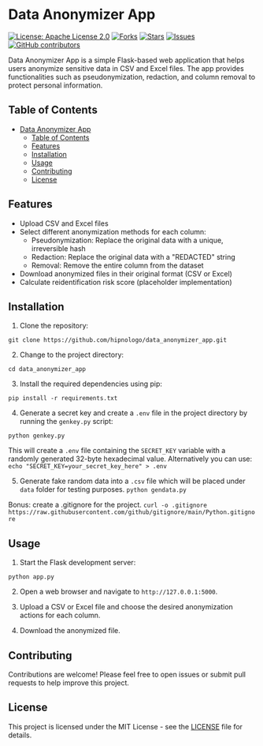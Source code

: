 # Data Anonymizer App

[![License: Apache License 2.0](https://img.shields.io/badge/License-Apache%202.0-blue.svg)](https://opensource.org/licenses/Apache-2.0)
[![Forks](https://img.shields.io/github/forks/hipnologo/data_anonymizer_app)](https://github.com/hipnologo/data_anonymizer_app/network/members)
[![Stars](https://img.shields.io/github/stars/hipnologo/data_anonymizer_app)](https://github.com/hipnologo/data_anonymizer_app/stargazers)
[![Issues](https://img.shields.io/github/issues/hipnologo/data_anonymizer_app)](https://github.com/hipnologo/data_anonymizer_app/issues)
[![GitHub contributors](https://img.shields.io/github/contributors/hipnologo/data_anonymizer_app)](https://github.com/hipnologo/data_anonymizer_app/graphs/contributors)

Data Anonymizer App is a simple Flask-based web application that helps users anonymize sensitive data in CSV and Excel files. The app provides functionalities such as pseudonymization, redaction, and column removal to protect personal information.

## Table of Contents

- [Data Anonymizer App](#data-anonymizer-app)
  - [Table of Contents](#table-of-contents)
  - [Features](#features)
  - [Installation](#installation)
  - [Usage](#usage)
  - [Contributing](#contributing)
  - [License](#license)

## Features

- Upload CSV and Excel files
- Select different anonymization methods for each column:
  - Pseudonymization: Replace the original data with a unique, irreversible hash
  - Redaction: Replace the original data with a "REDACTED" string
  - Removal: Remove the entire column from the dataset
- Download anonymized files in their original format (CSV or Excel)
- Calculate reidentification risk score (placeholder implementation)

## Installation

1. Clone the repository:

``git clone https://github.com/hipnologo/data_anonymizer_app.git``


2. Change to the project directory:

``cd data_anonymizer_app``


3. Install the required dependencies using pip:

``pip install -r requirements.txt``


4. Generate a secret key and create a `.env` file in the project directory by running the `genkey.py` script:

``python genkey.py``


This will create a `.env` file containing the `SECRET_KEY` variable with a randomly generated 32-byte hexadecimal value. Alternatively you can use: 
`echo "SECRET_KEY=your_secret_key_here" > .env`

5. Generate fake random data into a `.csv` file which will be placed under `data` folder for testing purposes.
``python gendata.py``

Bonus: create a .gitignore for the project.
``curl -o .gitignore https://raw.githubusercontent.com/github/gitignore/main/Python.gitignore``

## Usage

1. Start the Flask development server:

``python app.py``


2. Open a web browser and navigate to `http://127.0.0.1:5000`.

3. Upload a CSV or Excel file and choose the desired anonymization actions for each column.

4. Download the anonymized file.

## Contributing

Contributions are welcome! Please feel free to open issues or submit pull requests to help improve this project.

## License

This project is licensed under the MIT License - see the [LICENSE](LICENSE) file for details.
